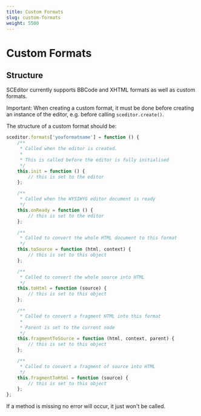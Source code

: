 ```yaml
---
title: Custom Formats
slug: custom-formats
weight: 5500
---
```


# Custom Formats <a id="custom-formats"></a>


## Structure <a id="structure"></a>

SCEditor currently supports BBCode and XHTML formats as well as custom formats.

<span class="Label Label--important">Important:</span> When creating a custom
format, it must be done before creating an instance of the editor, 
e.g. before calling `sceditor.create()`.

The structure of a custom format should be:

```js
sceditor.formats['youformatname'] = function () {
    /**
     * Called when the editor is created.
     *
     * This is called before the editor is fully initialised 
     */
    this.init = function () {
        // this is set to the editor
    };

    /**
     * Called when the WYSIWYG editor document is ready
     */
    this.onReady = function () {
        // this is set to the editor
    };

    /**
     * Called to convert the whole HTML document to this format
     */
    this.toSource = function (html, context) {
        // this is set to this object
    };

    /**
     * Called to convert the whole source into HTML
     */
    this.toHtml = function (source) {
        // this is set to this object
    };

    /**
     * Called to convert a fragment HTML into this format
     *
     * Parent is set to the current node
     */
    this.fragmentToSource = function (html, context, parent) {
        // this is set to this object
    };

    /**
     * Called to convert a fragment of source into HTML
     */
    this.fragmentToHtml = function (source) {
        // this is set to this object
    };
};
```

If a method is missing no error will occur, it just won't be called.
